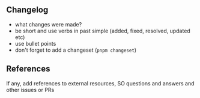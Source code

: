 ## Changelog
* what changes were made?
* be short and use verbs in past simple (added, fixed, resolved, updated etc)
* use bullet points
* don't forget to add a changeset (`pnpm changeset`)

## References
If any, add references to external resources, SO questions and answers and other issues or PRs
